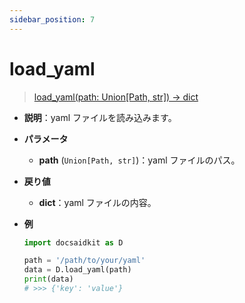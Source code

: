 ```yaml
---
sidebar_position: 7
---
```


# load_yaml

> [load_yaml(path: Union[Path, str]) -> dict](https://github.com/DocsaidLab/DocsaidKit/blob/012540eebaebb2718987dd3ec0f7dcf40f403caa/docsaidkit/utils/files_utils.py#L185)

- **説明**：yaml ファイルを読み込みます。

- **パラメータ**

  - **path** (`Union[Path, str]`)：yaml ファイルのパス。

- **戻り値**

  - **dict**：yaml ファイルの内容。

- **例**

  ```python
  import docsaidkit as D

  path = '/path/to/your/yaml'
  data = D.load_yaml(path)
  print(data)
  # >>> {'key': 'value'}
  ```
